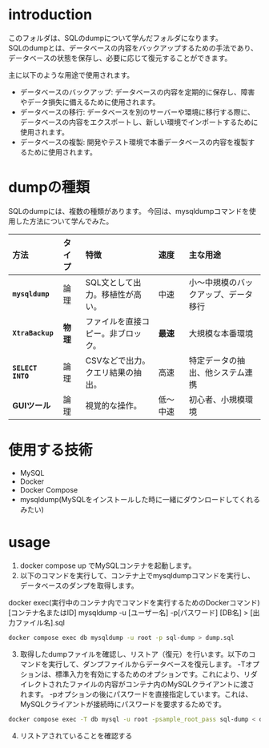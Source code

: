 # introduction
このフォルダは、SQLのdumpについて学んだフォルダになります。<br>
SQLのdumpとは、データベースの内容をバックアップするための手法であり、データベースの状態を保存し、必要に応じて復元することができます。<br>

主に以下のような用途で使用されます。
- データベースのバックアップ: データベースの内容を定期的に保存し、障害やデータ損失に備えるために使用されます。
- データベースの移行: データベースを別のサーバーや環境に移行する際に、データベースの内容をエクスポートし、新しい環境でインポートするために使用されます。
- データベースの複製: 開発やテスト環境で本番データベースの内容を複製するために使用されます。

# dumpの種類
SQLのdumpには、複数の種類があります。
今回は、mysqldumpコマンドを使用した方法について学んでみた。

| 方法 | タイプ | 特徴 | 速度 | 主な用途 |
| :--- | :--- | :--- | :--- | :--- |
| **`mysqldump`** | 論理 | SQL文として出力。移植性が高い。 | 中速 | 小〜中規模のバックアップ、データ移行 |
| **`XtraBackup`** | **物理** | ファイルを直接コピー。非ブロック。 | **最速** | 大規模な本番環境 |
| **`SELECT INTO`** | 論理 | CSVなどで出力。クエリ結果の抽出。 | 高速 | 特定データの抽出、他システム連携 |
| **GUIツール** | 論理 | 視覚的な操作。 | 低〜中速 | 初心者、小規模環境 |

# 使用する技術
- MySQL
- Docker
- Docker Compose
- mysqldump(MySQLをインストールした時に一緒にダウンロードしてくれるみたい)


# usage
1. docker compose up でMySQLコンテナを起動します。
2. 以下のコマンドを実行して、コンテナ上でmysqldumpコマンドを実行し、データベースのダンプを取得します。

docker exec(実行中のコンテナ内でコマンドを実行するためのDockerコマンド) [コンテナ名またはID] mysqldump -u [ユーザー名] -p[パスワード] [DB名] > [出力ファイル名].sql
```bash
docker compose exec db mysqldump -u root -p sql-dump > dump.sql
```

3. 取得したdumpファイルを確認し、リストア（復元）を行います。以下のコマンドを実行して、ダンプファイルからデータベースを復元します。
-Tオプションは、標準入力を有効にするためのオプションです。これにより、リダイレクトされたファイルの内容がコンテナ内のMySQLクライアントに渡されます。
-pオプションの後にパスワードを直接指定しています。これは、MySQLクライアントが接続時にパスワードを要求するためです。

```bash
docker compose exec -T db mysql -u root -psample_root_pass sql-dump < dump.sql
```

4. リストアされていることを確認する